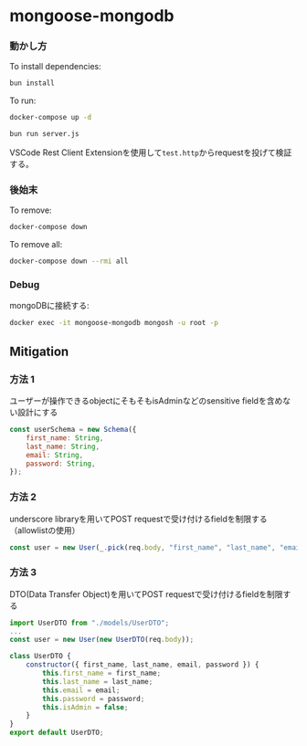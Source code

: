 # mongoose-mongodb
### 動かし方
To install dependencies:

```bash
bun install
```

To run:

```bash
docker-compose up -d
```

```bash
bun run server.js
```
VSCode Rest Client Extensionを使用して`test.http`からrequestを投げて検証する。

### 後始末
To remove:
    
```bash
docker-compose down
```

To remove all:

```bash
docker-compose down --rmi all
```


### Debug
mongoDBに接続する:
```bash
docker exec -it mongoose-mongodb mongosh -u root -p
```

## Mitigation
### 方法 1
ユーザーが操作できるobjectにそもそもisAdminなどのsensitive fieldを含めない設計にする
```js:newUser.js
const userSchema = new Schema({
	first_name: String,
	last_name: String,
	email: String,
	password: String,
});
```
### 方法 2
underscore libraryを用いてPOST requestで受け付けるfieldを制限する（allowlistの使用）
```js:server.js
const user = new User(_.pick(req.body, "first_name", "last_name", "email", "password"));
```

### 方法 3
DTO(Data Transfer Object)を用いてPOST requestで受け付けるfieldを制限する
```js:server.js
import UserDTO from "./models/UserDTO";
...
const user = new User(new UserDTO(req.body));
```
```js:UserDTO.js
class UserDTO {
	constructor({ first_name, last_name, email, password }) {
		this.first_name = first_name;
		this.last_name = last_name;
		this.email = email;
		this.password = password;
		this.isAdmin = false;
	}
}
export default UserDTO;
```